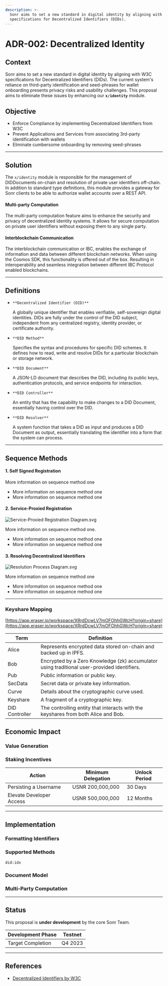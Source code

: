 ```yaml
---
description: >-
  Sonr aims to set a new standard in digital identity by aligning with W3C
  specifications for Decentralized Identifiers (DIDs).
---
```


# ADR-002: Decentralized Identity

## Context

Sonr aims to set a new standard in digital identity by aligning with W3C specifications for Decentralized Identifiers (DIDs). The current system's reliance on third-party identification and seed-phrases for wallet onboarding presents privacy risks and usability challenges. This proposal aims to eliminate these issues by enhancing our **`x/identity`** module.

## O**bjective**

* Enforce Compliance by implementing Decentralized Identifiers from W3C
* Prevent Applications and Services from associating 3rd-party identification with wallets
* Eliminate cumbersome onboarding by removing seed-phrases

***

## Solution

The `x/identity` module is responsible for the management of DIDDocuments on-chain and resolution of private user identifiers off-chain. In addition to standard type definitions, this module provides a gateway for Sonr clients to be able to authorize wallet accounts over a REST API.

#### Multi-party Computation

The multi-party computation feature aims to enhance the security and privacy of decentralized identity systems. It allows for secure computation on private user identifiers without exposing them to any single party.

#### Interblockchain Communication

The interblockchain communication or IBC, enables the exchange of information and data between different blockchain networks. When using the Cosmos SDK, this functionality is offered out of the box. Resulting in interoperability and seamless integration between different IBC Protocol enabled blockchains.

***

## Definitions

*   `**Decentralized Identifier (DID)**`

    A globally unique identifier that enables verifiable, self-sovereign digital identities. DIDs are fully under the control of the DID subject, independent from any centralized registry, identity provider, or certificate authority.
*   `**DID Method**`

    Specifies the syntax and procedures for specific DID schemes. It defines how to read, write and resolve DIDs for a particular blockchain or storage network.
*   `**DID Document**`

    A JSON-LD document that describes the DID, including its public keys, authentication protocols, and service endpoints for interaction.
*   `**DID Controller**`

    An entity that has the capability to make changes to a DID Document, essentially having control over the DID.
*   `**DID Resolver**`

    A system function that takes a DID as input and produces a DID Document as output, essentially translating the identifier into a form that the system can process.

***

## Sequence Methods

#### 1. Self Signed Registration

More information on sequence method one

* More information on sequence method one
* More information on sequence method one

#### 2. Service-Proxied Registration

![Service-Proxied Registration Diagram.svg](https://prod-files-secure.s3.us-west-2.amazonaws.com/b4e83706-0f19-4f5e-9020-40fcf1b9dda3/6b2a62a6-dbf2-42fd-a54f-57917c052986/Service-Proxied\_Registration\_Diagram.svg)

More information on sequence method one.

* More information on sequence method one
* More information on sequence method one

#### 3. Resolving Decentralized Identifiers

![Resolution Process Diagram.svg](https://prod-files-secure.s3.us-west-2.amazonaws.com/b4e83706-0f19-4f5e-9020-40fcf1b9dda3/c50528ef-1374-408e-8bb0-8a41c1b4bc2e/Resolution\_Process\_Diagram.svg)

More information on sequence method one

* More information on sequence method one
* More information on sequence method one

***

### Keyshare Mapping

[https://app.eraser.io/workspace/XRrdDcwLV7mOFOhhGWcH?origin=share](https://app.eraser.io/workspace/XRrdDcwLV7mOFOhhGWcH?origin=share)

| Term           | Definition                                                                                  |
| -------------- | ------------------------------------------------------------------------------------------- |
| Alice          | Represents encrypted data stored on-chain and backed up in IPFS.                            |
| Bob            | Encrypted by a Zero Knowledge (zk) accumulator using traditional user-provided identifiers. |
| Pub            | Public information or public key.                                                           |
| SecData        | Secret data or private key information.                                                     |
| Curve          | Details about the cryptographic curve used.                                                 |
| Keyshare       | A fragment of a cryptographic key.                                                          |
| DID Controller | The controlling entity that interacts with the keyshares from both Alice and Bob.           |

## Economic Impact

### Value Generation

### Staking Incentives

| Action                   | Minimum Delegation | Unlock Period |
| ------------------------ | ------------------ | ------------- |
| Persisting a Username    | USNR 200,000,000   | 30 Days       |
| Elevate Developer Access | USNR 500,000,000   | 12 Months     |

***

## Implementation

### Formatting Identifiers

### Supported Methods

`did:idx`

### Document Model

### Multi-Party Computation

***

## Status

This proposal is **under development** by the core Sonr Team.

| Development Phase | Testnet |
| ----------------- | ------- |
| Target Completion | Q4 2023 |

***

## References

* [Decentralized Identifiers by W3C](https://www.w3.org/TR/did-core/)
